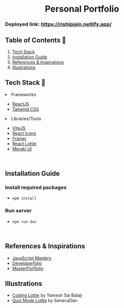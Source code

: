 <h1 align="center"> Personal Portfolio </h1>

### Deployed link: https://rishipjain.netlify.app/

## Table of Contents 📁

1. [Tech Stack](https://github.com/mittal-parth/personal-portfolio/blob/main/readme.md#tech-stack)
5. [Installation Guide](https://github.com/mittal-parth/personal-portfolio/blob/main/readme.md#installation-guide)
7. [References & Inspirations](https://github.com/mittal-parth/personal-portfolio/blob/main/readme.md#references--inspirations)
8. [Illustrations](https://github.com/mittal-parth/personal-portfolio/blob/main/readme.md#illustrations)
   <br>

## Tech Stack 🧰

<li>Frameworks</li>

- [ReactJS](https://reactjs.org/)
- [Tailwind CSS](https://tailwindcss.com/)

<li>Libraries/Tools</li>
    
- [ViteJS](https://vitejs.dev/)
- [React Icons](https://react-icons.github.io/react-icons")
- [Framer](https://www.framer.com/)
- [React Lottie](https://www.npmjs.com/package/react-lottie)
- [Meraki UI](https://merakiui.com/components/)

<br/>



## Installation Guide 

### Install required packages

- `npm install`

### Run server

- `npm run dev`

<br/>



## References & Inspirations 

- [JavaScript Mastery](https://youtu.be/_oO4Qi5aVZs)
- [Developerfolio](https://developerfolio.js.org/)
- [MasterPortfolio](https://github.com/ashutosh1919/masterPortfolio)

## Illustrations 

- [Coding Lottie](https://lottiefiles.com/90189-coding) by Yamesh Sai Balaji
- [Quiz Mode Lottie](https://lottiefiles.com/92377-quiz-mode) by SenecaDan
